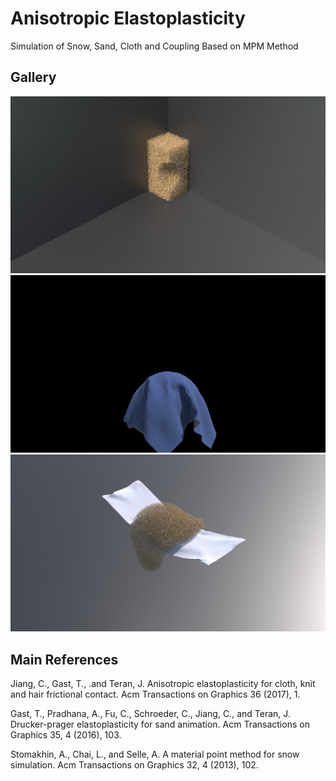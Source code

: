 # Anisotropic Elastoplasticity

Simulation of Snow, Sand, Cloth and Coupling Based on MPM Method

## Gallery
![avatar](gallery/block1.png)
![avatar](gallery/collision30.png)
![avatar](gallery/coupling52.png)

## Main References
Jiang, C., Gast, T., .and Teran, J. Anisotropic elastoplasticity for cloth, knit and hair frictional contact. Acm Transactions on Graphics 36 (2017), 1.

Gast, T., Pradhana, A., Fu, C., Schroeder, C., Jiang, C., and Teran, J. Drucker-prager elastoplasticity for sand animation. Acm Transactions on Graphics 35, 4 (2016), 103.

Stomakhin, A., Chai, L., and Selle, A. A material point method for snow simulation. Acm Transactions on Graphics 32, 4 (2013), 102.
